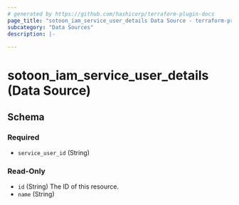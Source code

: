```yaml
---
# generated by https://github.com/hashicorp/terraform-plugin-docs
page_title: "sotoon_iam_service_user_details Data Source - terraform-provider-sotoon"
subcategory: "Data Sources"
description: |-
  
---
```


# sotoon_iam_service_user_details (Data Source)





<!-- schema generated by tfplugindocs -->
## Schema

### Required

- `service_user_id` (String)

### Read-Only

- `id` (String) The ID of this resource.
- `name` (String)
